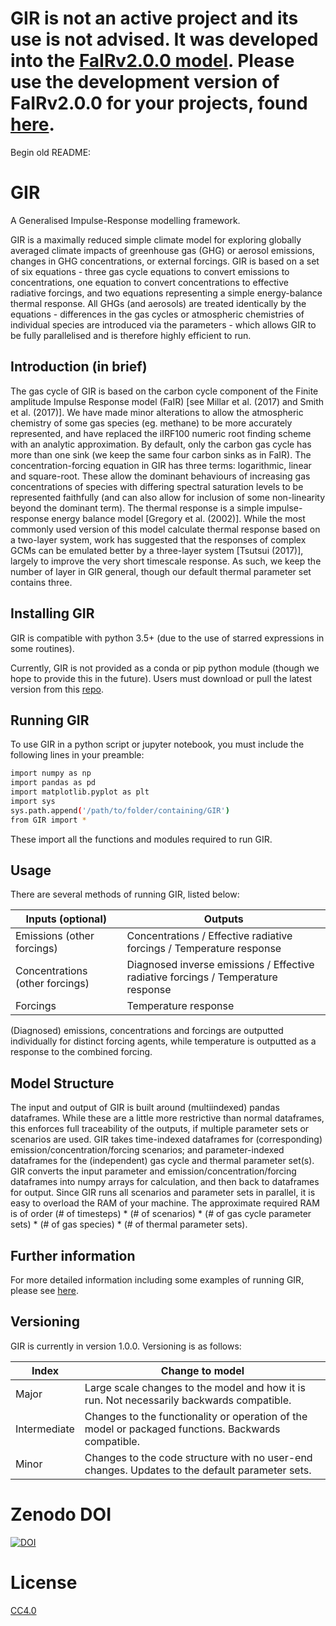 # GIR is not an active project and its use is not advised. It was developed into the [FaIRv2.0.0 model](https://gmd.copernicus.org/articles/14/3007/2021/). Please use the development version of FaIRv2.0.0 for your projects, found [here](https://github.com/njleach/FAIR/tree/v2.0.0-alpha).

Begin old README:

# GIR
A Generalised Impulse-Response modelling framework.

GIR is a maximally reduced simple climate model for exploring globally averaged climate impacts of greenhouse gas (GHG) or aerosol emissions, changes in GHG concentrations, or external forcings. GIR is based on a set of six equations - three gas cycle equations to convert emissions to concentrations, one equation to convert concentrations to effective radiative forcings, and two equations representing a simple energy-balance thermal response. All GHGs (and aerosols) are treated identically by the equations - differences in the gas cycles or atmospheric chemistries of individual species are introduced via the parameters - which allows GIR to be fully parallelised and is therefore highly efficient to run.
## Introduction (in brief)
The gas cycle of GIR is based on the carbon cycle component of the Finite amplitude Impulse Response model (FaIR) [see Millar et al. (2017) and Smith et al. (2017)]. We have made minor alterations to allow the atmospheric chemistry of some gas species (eg. methane) to be more accurately represented, and have replaced the iIRF100 numeric root finding scheme with an analytic approximation. By default, only the carbon gas cycle has more than one sink (we keep the same four carbon sinks as in FaIR).
The concentration-forcing equation in GIR has three terms: logarithmic, linear and square-root. These allow the dominant behaviours of increasing gas concentrations of species with differing spectral saturation levels to be represented faithfully (and can also allow for inclusion of some non-linearity beyond the dominant term).
The thermal response is a simple impulse-response energy balance model [Gregory et al. (2002)]. While the most commonly used version of this model calculate thermal response based on a two-layer system, work has suggested that the responses of complex GCMs can be emulated better by a three-layer system [Tsutsui (2017)], largely to improve the very short timescale response. As such, we keep the number of layer in GIR general, though our default thermal parameter set contains three.
## Installing GIR
GIR is compatible with python 3.5+ (due to the use of starred expressions in some routines).

Currently, GIR is not provided as a conda or pip python module (though we hope to provide this in the future). Users must download or pull the latest version from this [repo](https://github.com/njleach/GIR).
## Running GIR
To use GIR in a python script or jupyter notebook, you must include the following lines in your preamble:
```bash
import numpy as np
import pandas as pd
import matplotlib.pyplot as plt
import sys
sys.path.append('/path/to/folder/containing/GIR')
from GIR import *
```
These import all the functions and modules required to run GIR.
## Usage
There are several methods of running GIR, listed below:

| Inputs (optional)  | Outputs |
| ------------- | ------------- |
| Emissions (other forcings)  | Concentrations / Effective radiative forcings / Temperature response  |
| Concentrations (other forcings)  | Diagnosed inverse emissions / Effective radiative forcings / Temperature response  |
| Forcings  | Temperature response  |

(Diagnosed) emissions, concentrations and forcings are outputted individually for distinct forcing agents, while temperature is outputted as a response to the combined forcing.
## Model Structure
The input and output of GIR is built around (multiindexed) pandas dataframes. While these are a little more restrictive than normal dataframes, this enforces full traceability of the outputs, if multiple parameter sets or scenarios are used.
GIR takes time-indexed dataframes for (corresponding) emission/concentration/forcing scenarios; and parameter-indexed dataframes for the (independent) gas cycle and thermal parameter set(s).
GIR converts the input parameter and emission/concentration/forcing dataframes into numpy arrays for calculation, and then back to dataframes for output.
Since GIR runs all scenarios and parameter sets in parallel, it is easy to overload the RAM of your machine. The approximate required RAM is of order (# of timesteps) * (# of scenarios) * (# of gas cycle parameter sets) * (# of gas species) * (# of thermal parameter sets).
## Further information
For more detailed information including some examples of running GIR, please see [here](https://github.com/njleach/GIR/blob/master/GIR/GIR_example_notebook.ipynb).
## Versioning
GIR is currently in version 1.0.0. Versioning is as follows:

| Index  | Change to model | 
| ------------- | ------------- |
| Major | Large scale changes to the model and how it is run. Not necessarily backwards compatible. |
| Intermediate | Changes to the functionality or operation of the model or packaged functions. Backwards compatible.  |
| Minor | Changes to the code structure with no user-end changes. Updates to the default parameter sets. |

# Zenodo DOI

[![DOI](https://zenodo.org/badge/231077183.svg)](https://zenodo.org/badge/latestdoi/231077183)

# License
[CC4.0](https://creativecommons.org/licenses/by/4.0/)
